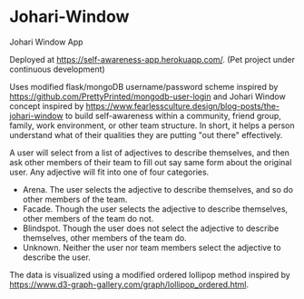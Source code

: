 # Johari-Window
Johari Window App

Deployed at https://self-awareness-app.herokuapp.com/.
(Pet project under continuous development)

Uses modified flask/mongoDB username/password scheme inspired by https://github.com/PrettyPrinted/mongodb-user-login and Johari Window concept inspired by https://www.fearlessculture.design/blog-posts/the-johari-window to build self-awareness within a community, friend group, family, work environment, or other team structure. In short, it helps a person understand what of their qualities they are putting "out there" effectively.

A user will select from a list of adjectives to describe themselves, and then ask other members of their team to fill out say same form about the original user. Any adjective will fit into one of four categories.

- Arena. The user selects the adjective to describe themselves, and so do other members of the team.
- Facade. Though the user selects the adjective to describe themselves, other members of the team do not.
- Blindspot. Though the user does not select the adjective to describe themselves, other members of the team do.
- Unknown. Neither the user nor team members select the adjective to describe the user.

The data is visualized using a modified ordered lollipop method inspired by https://www.d3-graph-gallery.com/graph/lollipop_ordered.html.